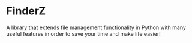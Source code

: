 # FinderZ
A library that extends file management functionality in Python with many useful features in order to save your time and make life easier! 
